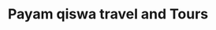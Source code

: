 ---
title: "Payam qiswa travel and Tours"
url: /karachi/payam-qiswa-travel-and-tours/
shop: travel agency
---